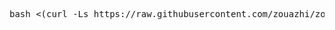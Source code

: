 
<pre class="language-markup">bash <(curl -Ls https://raw.githubusercontent.com/zouazhi/zouazhi/refs/heads/main/ppp/ppp.sh)<code></code></pre>
